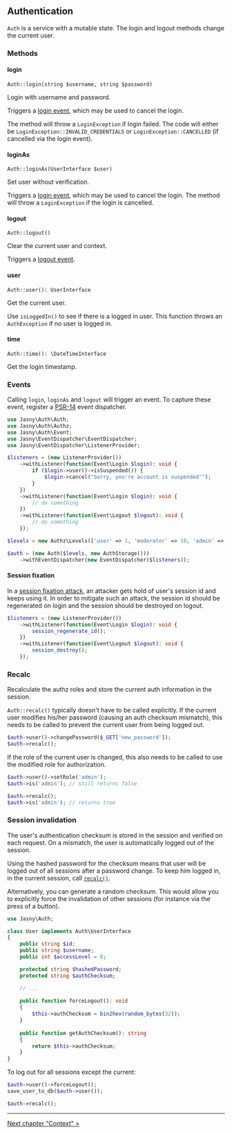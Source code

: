 Authentication
---

`Auth` is a service with a mutable state. The login and logout methods change the current user.

### Methods

#### login

    Auth::login(string $username, string $password)

Login with username and password.

Triggers a [login event](#events), which may be used to cancel the login.

The method will throw a `LoginException` if login failed. The code will either be `LoginException::INVALID_CREDENTIALS`
or `LoginException::CANCELLED` (if cancelled via the login event).

#### loginAs

    Auth::loginAs(UserInterface $user)

Set user without verification. 

Triggers a [login event](#events), which may be used to cancel the login. The method will throw a `LoginException` if
the login is cancelled.

#### logout

    Auth::logout()

Clear the current user and context.

Triggers a [logout event](#events).

#### user

    Auth::user(): UserInterface
    
Get the current user.

Use `isLoggedIn()` to see if there is a logged in user. This function throws an `AuthException` if no user is logged in.

#### time

    Auth::time(): \DateTimeInterface
    
Get the login timestamp.

### Events

Calling `login`, `loginAs` and `logout` will trigger an event. To capture these event, register a
[PSR-14](https://www.php-fig.org/psr/psr-14/) event dispatcher.

```php
use Jasny\Auth\Auth;
use Jasny\Auth\Authz;
use Jasny\Auth\Event;
use Jasny\EventDispatcher\EventDispatcher;
use Jasny\EventDispatcher\ListenerProvider;

$listeners = (new ListenerProvider())
    ->withListener(function(Event\Login $login): void {
        if ($login->user()->isSuspended()) {
            $login->cancel("Sorry, you're account is suspended'");
        }
    })
    ->withListener(function(Event\Login $login): void {
        // do something
    })
    ->withListener(function(Event\Logout $logout): void {
        // do something
    });

$levels = new Authz\Levels(['user' => 1, 'moderator' => 10, 'admin' => 100]);

$auth = (new Auth($levels, new AuthStorage()))
    ->withEventDispatcher(new EventDispatcher($listeners));
```

#### Session fixation

In a [session fixation attack](https://en.wikipedia.org/wiki/Session_fixation), an attacker gets hold of user's session id
and keeps using it. In order to mitigate such an attack, the session id should be regenerated on login and the session
should be destroyed on logout.

```php
$listeners = (new ListenerProvider())
    ->withListener(function(Event\Login $login): void {
        session_regenerate_id();
    })
    ->withListener(function(Event\Logout $logout): void {
        session_destroy();
    });
```

### Recalc

Recalculate the authz roles and store the current auth information in the session.

`Auth::recalc()` typically doesn't have to be called explicitly. If the current user modifies his/her password (causing an auth
checksum mismatch), this needs to be called to prevent the current user from being logged out.

```php
$auth->user()->changePassword($_GET['new_password']);
$auth->recalc();
```

If the role of the current user is changed, this also needs to be called to use the modified role for authorization.

```php
$auth->user()->setRole('admin');
$auth->is('admin'); // still returns false

$auth->recalc();
$auth->is('admin'); // returns true
```

### Session invalidation

The user's authentication checksum is stored in the session and verified on each request. On a mismatch, the user is
automatically logged out of the session.

Using the hashed password for the checksum means that user will be logged out of all sessions after a password change.
To keep him logged in, in the current session, call [`recalc()`](#recalc).

Alternatively, you can generate a random checksum. This would allow you to explicitly force the invalidation of other
sessions (for instance via the press of a button).

```php
use Jasny\Auth;

class User implements Auth\UserInterface
{
    public string $id;
    public string $username;
    public int $accessLevel = 0;

    protected string $hashedPassword;
    protected string $authChecksum;

    // ...
    
    public function forceLogout(): void
    {
        $this->authChecksum = bin2hex(random_bytes(32));
    }
   
    public function getAuthChecksum(): string
    {
        return $this->authChecksum;
    }
}
```

To log out for all sessions except the current:

```php
$auth->user()->forceLogout();
save_user_to_db($auth->user());

$auth->recalc();
```
---

[Next chapter "Context" >](context.md)
